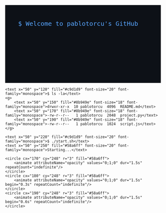 <svg width="600" height="300" viewBox="0 0 600 300" fill="none" xmlns="http://www.w3.org/2000/svg">
    <rect width="600" height="300" fill="#0d1117"/>
    <text x="50" y="80" fill="#58a6ff" font-size="24" font-family="monospace">$ Welcome to pablotorcu's GitHub</text>
    
    <text x="50" y="120" fill="#c9d1d9" font-size="20" font-family="monospace">$ ls -la</text>
    <g>
        <text x="50" y="150" fill="#8b949e" font-size="18" font-family="monospace">drwxr-xr-x  10 pablotorcu  4096  README.md</text>
        <text x="50" y="170" fill="#8b949e" font-size="18" font-family="monospace">-rw-r--r--   1 pablotorcu  2048  project.py</text>
        <text x="50" y="190" fill="#8b949e" font-size="18" font-family="monospace">-rw-r--r--   1 pablotorcu  1024  script.js</text>
    </g>
    
    <text x="50" y="220" fill="#c9d1d9" font-size="20" font-family="monospace">$ ./start.sh</text>
    <text x="50" y="250" fill="#58a6ff" font-size="20" font-family="monospace">Starting...</text>
    
    <circle cx="170" cy="248" r="3" fill="#58a6ff">
        <animate attributeName="opacity" values="0;1;0" dur="1.5s" repeatCount="indefinite"/>
    </circle>
    <circle cx="180" cy="248" r="3" fill="#58a6ff">
        <animate attributeName="opacity" values="0;1;0" dur="1.5s" begin="0.3s" repeatCount="indefinite"/>
    </circle>
    <circle cx="190" cy="248" r="3" fill="#58a6ff">
        <animate attributeName="opacity" values="0;1;0" dur="1.5s" begin="0.6s" repeatCount="indefinite"/>
    </circle>
</svg>
